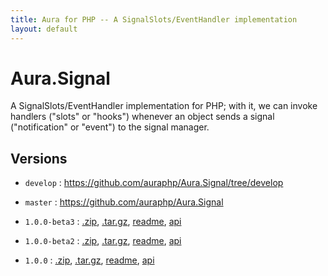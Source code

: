 ```yaml
---
title: Aura for PHP -- A SignalSlots/EventHandler implementation
layout: default
---
```


Aura.Signal
===========

A SignalSlots/EventHandler implementation for PHP; with it, we can invoke handlers ("slots" or "hooks") whenever an object sends a signal ("notification" or "event") to the signal manager.

Versions
--------

- `develop` : <https://github.com/auraphp/Aura.Signal/tree/develop>

- `master` : <https://github.com/auraphp/Aura.Signal>

- `1.0.0-beta3` : [.zip](https://github.com/auraphp/Aura.Signal/zipball/1.0.0-beta3), [.tar.gz](https://github.com/auraphp/Aura.Signal/tarball/1.0.0-beta3), [readme](version/1.0.0-beta3/), [api](version/1.0.0-beta3/api/)

- `1.0.0-beta2` : [.zip](https://github.com/auraphp/Aura.Signal/zipball/1.0.0-beta2), [.tar.gz](https://github.com/auraphp/Aura.Signal/tarball/1.0.0-beta2), [readme](version/1.0.0-beta2/), [api](version/1.0.0-beta2/api/)

- `1.0.0` : [.zip](https://github.com/auraphp/Aura.Signal/zipball/1.0.0), [.tar.gz](https://github.com/auraphp/Aura.Signal/tarball/1.0.0), [readme](version/1.0.0/), [api](version/1.0.0/api/)

